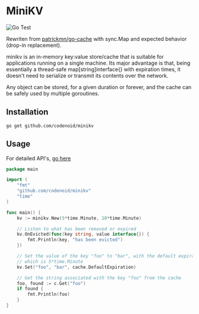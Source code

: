 # MiniKV

![Go Test](https://github.com/codenoid/minikv/actions/workflows/go.yml/badge.svg)

Rewriten from [patrickmn/go-cache](https://github.com/patrickmn/go-cache) with sync.Map and expected behavior (drop-in replacement).

minikv is an in-memory key:value store/cache that is suitable for applications running on a single machine. Its major advantage is that, being essentially a thread-safe map[string]interface{} with expiration times, it doesn't need to serialize or transmit its contents over the network.

Any object can be stored, for a given duration or forever, and the cache can be safely used by multiple goroutines.

## Installation

`go get github.com/codenoid/minikv`

## Usage

For detailed API's, [go here](https://pkg.go.dev/github.com/codenoid/minikv)

```go
package main

import (
	"fmt"
	"github.com/codenoid/minikv"
	"time"
)

func main() {
    kv := minikv.New(5*time.Minute, 10*time.Minute)

    // Listen to what has been removed or expired
    kv.OnEvicted(func(key string, value interface{}) {
        fmt.Println(key, "has been evicted")
    })

    // Set the value of the key "foo" to "bar", with the default expiration time
    // which is 5*time.Minute
    kv.Set("foo", "bar", cache.DefaultExpiration)

    // Get the string associated with the key "foo" from the cache
    foo, found := c.Get("foo")
    if found {
        fmt.Println(foo)
    }
}
```
